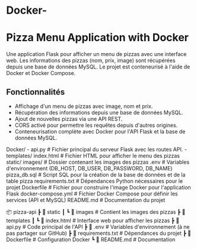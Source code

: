 # Docker-

# Pizza Menu Application with Docker

Une application Flask pour afficher un menu de pizzas avec une interface web. Les informations des pizzas (nom, prix, image) sont récupérées depuis une base de données MySQL. Le projet est conteneurisé à l'aide de Docker et Docker Compose.

## Fonctionnalités

- Affichage d'un menu de pizzas avec image, nom et prix.
- Récupération des informations depuis une base de données MySQL.
- Ajout de nouvelles pizzas via une API REST.
- CORS activé pour permettre les requêtes depuis d'autres origines.
- Conteneurisation complète avec Docker pour l'API Flask et la base de données MySQL.


 Docker/
    - api.py                # Fichier principal du serveur Flask avec les routes API.
    - templates/
       index.html         # Fichier HTML pour afficher le menu des pizzas
    static/
       images/            # Dossier contenant les images des pizzas
    .env                  # Variables d'environnement (DB_HOST, DB_USER, DB_PASSWORD, DB_NAME)
    pizza_db.sql          # Script SQL pour la création de la base de données et de la table pizza
    requirements.txt      # Dépendances Python nécessaires pour le projet
    Dockerfile            # Fichier pour construire l'image Docker pour l'application Flask
    docker-compose.yml    # Fichier Docker Compose pour définir les services (API et MySQL)
    README.md             # Documentation du projet


📦 pizza-api
 ┣ 📂 static
 ┃ ┗ 📂 images  # Contient les images des pizzas
 ┣ 📂 templates
 ┃ ┗ 📜 index.html  # Interface web pour afficher les pizzas
 ┣ 📜 api.py  # Code principal de l'API
 ┣ 📜 .env  # Variables d'environnement (à ne pas partager sur GitHub)
 ┣ 📜 requirements.txt  # Dépendances du projet
 ┣ 📜 Dockerfile  # Configuration Docker
 ┗ 📜 README.md  # Documentation
